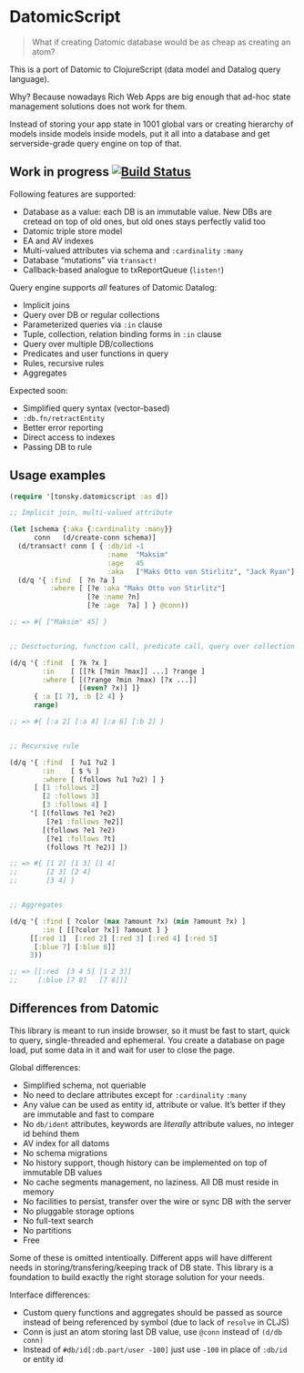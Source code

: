 # DatomicScript

> What if creating Datomic database would be as cheap as creating an atom?

This is a port of Datomic to ClojureScript (data model and Datalog query language).

Why? Because nowadays Rich Web Apps are big enough that ad-hoc state management solutions does not work for them.

Instead of storing your app state in 1001 global vars or creating hierarchy of models inside models inside models, put it all into a database and get serverside-grade query engine on top of that.

## Work in progress [![Build Status](https://travis-ci.org/tonsky/datomicscript.svg?branch=master)](https://travis-ci.org/tonsky/datomicscript)

Following features are supported:

* Database as a value: each DB is an immutable value. New DBs are cretead on top of old ones, but old ones stays perfectly valid too
* Datomic triple store model
* EA and AV indexes
* Multi-valued attributes via schema and `:cardinality` `:many`
* Database “mutations” via `transact!`
* Callback-based analogue to txReportQueue (`listen!`)

Query engine supports _all_ features of Datomic Datalog:

* Implicit joins
* Query over DB or regular collections
* Parameterized queries via `:in` clause
* Tuple, collection, relation binding forms in `:in` clause
* Query over multiple DB/collections
* Predicates and user functions in query
* Rules, recursive rules
* Aggregates

Expected soon:

* Simplified query syntax (vector-based)
* `:db.fn/retractEntity`
* Better error reporting
* Direct access to indexes
* Passing DB to rule

## Usage examples

```clj
(require '[tonsky.datomicscript :as d])

;; Implicit join, multi-valued attribute

(let [schema {:aka {:cardinality :many}}
      conn   (d/create-conn schema)]
  (d/transact! conn [ { :db/id -1
                        :name  "Maksim"
                        :age   45
                        :aka   ["Maks Otto von Stirlitz", "Jack Ryan"] } ])
  (d/q '{ :find  [ ?n ?a ]
          :where [ [?e :aka "Maks Otto von Stirlitz"]
                   [?e :name ?n]
                   [?e :age  ?a] ] } @conn))

;; => #{ ["Maksim" 45] }


;; Desctucturing, function call, predicate call, query over collection

(d/q '{ :find  [ ?k ?x ]
        :in    [ [[?k [?min ?max]] ...] ?range ]
        :where [ [(?range ?min ?max) [?x ...]]
                 [(even? ?x)] ]}
      { :a [1 7], :b [2 4] }
      range)

;; => #{ [:a 2] [:a 4] [:a 6] [:b 2] }


;; Recursive rule

(d/q '{ :find  [ ?u1 ?u2 ]
        :in    [ $ % ]
        :where [ (follows ?u1 ?u2) ] }
      [ [1 :follows 2]
        [2 :follows 3]
        [3 :follows 4] ]
     '[ [(follows ?e1 ?e2)
         [?e1 :follows ?e2]]
        [(follows ?e1 ?e2)
         [?e1 :follows ?t]
         (follows ?t ?e2)] ])

;; => #{ [1 2] [1 3] [1 4]
;;       [2 3] [2 4]
;;       [3 4] }


;; Aggregates

(d/q '{ :find [ ?color (max ?amount ?x) (min ?amount ?x) ]
        :in [ [[?color ?x]] ?amount ] }
     [[:red 1]  [:red 2] [:red 3] [:red 4] [:red 5]
      [:blue 7] [:blue 8]]
     3))

;; => [[:red  [3 4 5] [1 2 3]]
;;     [:blue [7 8]   [7 8]]]
```

## Differences from Datomic

This library is meant to run inside browser, so it must be fast to start, quick to query, single-threaded and ephemeral. You create a database on page load, put some data in it and wait for user to close the page.

Global differences:

* Simplified schema, not queriable
* No need to declare attributes except for `:cardinality` `:many`
* Any value can be used as entity id, attribute or value. It’s better if they are immutable and fast to compare
* No `db/ident` attributes, keywords are _literally_ attribute values, no integer id behind them
* AV index for all datoms
* No schema migrations
* No history support, though history can be implemented on top of immutable DB values
* No cache segments management, no laziness. All DB must reside in memory
* No facilities to persist, transfer over the wire or sync DB with the server
* No pluggable storage options
* No full-text search
* No partitions
* Free

Some of these is omitted intentioally. Different apps will have different needs in storing/transfering/keeping track of DB state. This library is a foundation to build exactly the right storage solution for your needs.

Interface differences:

* Custom query functions and aggregates should be passed as source instead of being referenced by symbol (due to lack of `resolve` in CLJS)
* Conn is just an atom storing last DB value, use `@conn` instead of `(d/db conn)`
* Instead of `#db/id[:db.part/user -100]` just use `-100` in place of `:db/id` or entity id
